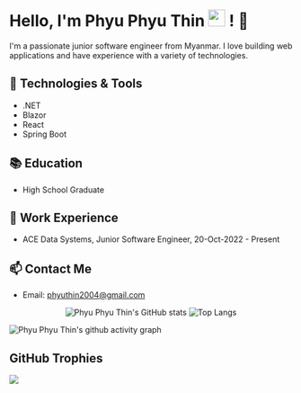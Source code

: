 # Hello, I'm Phyu Phyu Thin <img src="https://cultofthepartyparrot.com/parrots/hd/dealwithitnowparrot.gif" width="30" height="30"/> ! 👋

I'm a passionate junior software engineer from Myanmar. I love building web applications and have experience with a variety of technologies.

## 🔧 Technologies & Tools

- .NET
- Blazor
- React
- Spring Boot

## 📚 Education

- High School Graduate
  
## 💼 Work Experience

- ACE Data Systems, Junior Software Engineer, 20-Oct-2022 - Present

<!--## 🚀 Projects

- [Project 1 Name](link-to-repository)
  - Description of the project and technologies used.

- [Project 2 Name](link-to-repository)
  - Description of the project and technologies used.-->

<!--## 🏆 Certifications

- [Certification Name](link-to-certification)-->

<!--## 🌐 Personal Website/Blog

Visit my [personal website/blog](link-to-website) to explore more of my projects and articles.-->

## 📫 Contact Me

- Email: phyuthin2004@gmail.com
<!--- LinkedIn: [Your LinkedIn Profile](link-to-LinkedIn)-->

<!--## 🎉 Fun Facts

- One interesting fact about yourself.
- Your hobbies outside of programming.-->

<div align="center">
  <img src="https://github-readme-stats.vercel.app/api?username=phyuphyuthin-coding&show_icons=true&theme=github_dark" alt="Phyu Phyu Thin's GitHub stats"> 
  <img src="https://github-readme-stats.vercel.app/api/top-langs/?username=phyuphyuthin-coding&hide=html,css,scss&layout=compact&theme=github_dark" alt="Top Langs">
</div>

![Phyu Phyu Thin's github activity graph](https://github-readme-activity-graph.vercel.app/graph?username=phyuphyuthin-coding&theme=github-compact)
## GitHub Trophies
![](https://github-profile-trophy.vercel.app/?username=phyuphyuthin-coding&theme=algolia)
<!--![C#](https://img.shields.io/badge/c%23-%23239120.svg?style=for-the-badge&logo=c-sharp&logoColor=white)
![.Net](https://img.shields.io/badge/.NET-5C2D91?style=for-the-badge&logo=.net&logoColor=white)
![Blazor](https://img.shields.io/badge/blazor-5C2D91?style=for-the-badge&logo=blazor&logoColor=white-->
<!--
**phyuphyuthin-coding/phyuphyuthin-coding** is a ✨ _special_ ✨ repository because its `README.md` (this file) appears on your GitHub profile.

Here are some ideas to get you started:

- 🔭 I’m currently working on ...
- 🌱 I’m currently learning ...
- 👯 I’m looking to collaborate on ...
- 🤔 I’m looking for help with ...
- 💬 Ask me about ...
- 📫 How to reach me: ...
- 😄 Pronouns: ...
- ⚡ Fun fact: ...
-->
